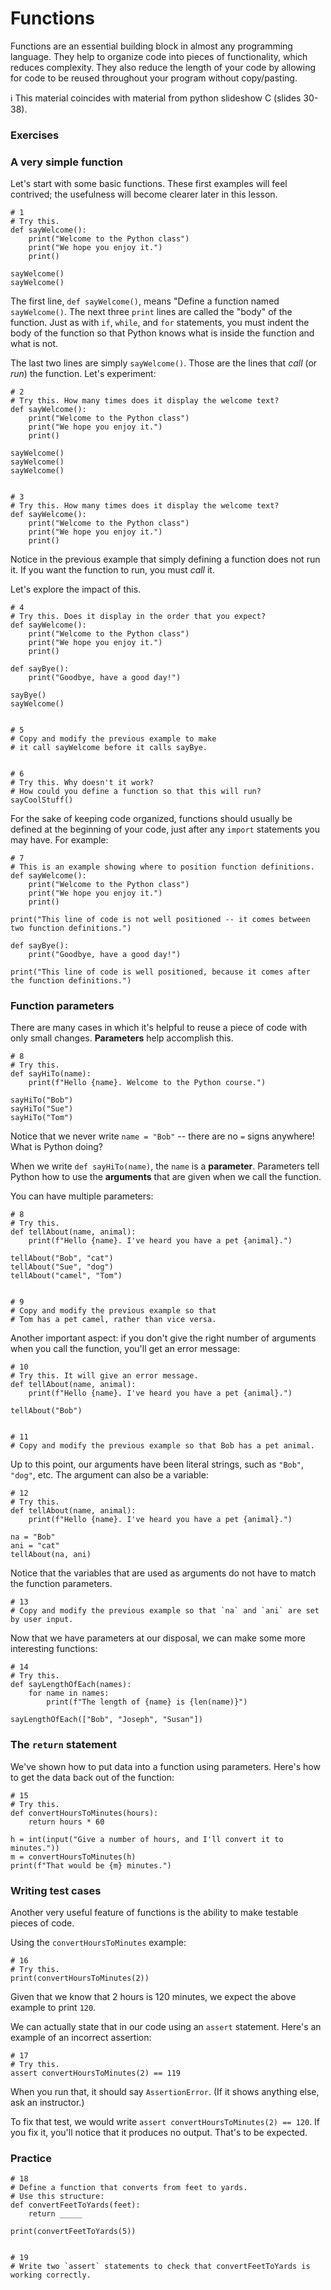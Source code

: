# Functions

Functions are an essential building block in almost any programming language. They help to organize code into pieces of functionality, which reduces complexity. They also reduce the length of your code by allowing for code to be reused throughout your program without copy/pasting.

ℹ️ This material coincides with material from python slideshow C (slides 30-38).

### Exercises

### A very simple function

Let's start with some basic functions. These first examples will feel contrived; the usefulness will become clearer later in this lesson.

```python3
# 1
# Try this.
def sayWelcome():
    print("Welcome to the Python class")
    print("We hope you enjoy it.")
    print()

sayWelcome()
sayWelcome()
```

The first line, `def sayWelcome()`, means "Define a function named `sayWelcome()`. The next three `print` lines are called the "body" of the function. Just as with `if`, `while`, and `for` statements, you must indent the body of the function so that Python knows what is inside the function and what is not.

The last two lines are simply `sayWelcome()`. Those are the lines that _call_ (or _run_) the function. Let's experiment:

```python3
# 2
# Try this. How many times does it display the welcome text?
def sayWelcome():
    print("Welcome to the Python class")
    print("We hope you enjoy it.")
    print()

sayWelcome()
sayWelcome()
sayWelcome()


# 3
# Try this. How many times does it display the welcome text?
def sayWelcome():
    print("Welcome to the Python class")
    print("We hope you enjoy it.")
    print()
```

Notice in the previous example that simply defining a function does not run it. If you want the function to run, you must _call_ it.

Let's explore the impact of this.

```python3
# 4
# Try this. Does it display in the order that you expect?
def sayWelcome():
    print("Welcome to the Python class")
    print("We hope you enjoy it.")
    print()

def sayBye():
    print("Goodbye, have a good day!")

sayBye()
sayWelcome()


# 5
# Copy and modify the previous example to make
# it call sayWelcome before it calls sayBye.


# 6
# Try this. Why doesn't it work?
# How could you define a function so that this will run?
sayCoolStuff()
```

For the sake of keeping code organized, functions should usually be defined at the beginning of your code, just after any `import` statements you may have. For example:

```python3
# 7
# This is an example showing where to position function definitions.
def sayWelcome():
    print("Welcome to the Python class")
    print("We hope you enjoy it.")
    print()

print("This line of code is not well positioned -- it comes between two function definitions.")

def sayBye():
    print("Goodbye, have a good day!")

print("This line of code is well positioned, because it comes after the function definitions.")
```

### Function parameters

There are many cases in which it's helpful to reuse a piece of code with only small changes. **Parameters** help accomplish this.

```python3
# 8
# Try this.
def sayHiTo(name):
    print(f"Hello {name}. Welcome to the Python course.")

sayHiTo("Bob")
sayHiTo("Sue")
sayHiTo("Tom")
```

Notice that we never write `name = "Bob"` -- there are no `=` signs anywhere! What is Python doing?

When we write `def sayHiTo(name)`, the `name` is a **parameter**. Parameters tell Python how to use the **arguments** that are given when we call the function.

You can have multiple parameters:

```python3
# 8
# Try this.
def tellAbout(name, animal):
    print(f"Hello {name}. I've heard you have a pet {animal}.")

tellAbout("Bob", "cat")
tellAbout("Sue", "dog")
tellAbout("camel", "Tom")


# 9
# Copy and modify the previous example so that
# Tom has a pet camel, rather than vice versa.
```

Another important aspect: if you don't give the right number of arguments when you call the function, you'll get an error message:

```python3
# 10
# Try this. It will give an error message.
def tellAbout(name, animal):
    print(f"Hello {name}. I've heard you have a pet {animal}.")

tellAbout("Bob")


# 11
# Copy and modify the previous example so that Bob has a pet animal.
```

Up to this point, our arguments have been literal strings, such as `"Bob"`, `"dog"`, etc. The argument can also be a variable:

```python3
# 12
# Try this.
def tellAbout(name, animal):
    print(f"Hello {name}. I've heard you have a pet {animal}.")

na = "Bob"
ani = "cat"
tellAbout(na, ani)
```

Notice that the variables that are used as arguments do not have to match the function parameters. 

```python3
# 13
# Copy and modify the previous example so that `na` and `ani` are set by user input.
```

Now that we have parameters at our disposal, we can make some more interesting functions:

```python3
# 14
# Try this.
def sayLengthOfEach(names):
    for name in names:
        print(f"The length of {name} is {len(name)}")

sayLengthOfEach(["Bob", "Joseph", "Susan"])
```

### The `return` statement

We've shown how to put data into a function using parameters. Here's how to get the data back out of the function:

```python3
# 15
# Try this.
def convertHoursToMinutes(hours):
    return hours * 60

h = int(input("Give a number of hours, and I'll convert it to minutes."))
m = convertHoursToMinutes(h)
print(f"That would be {m} minutes.")
```

### Writing test cases

Another very useful feature of functions is the ability to make testable pieces of code.

Using the `convertHoursToMinutes` example:

```python3
# 16
# Try this.
print(convertHoursToMinutes(2))
```

Given that we know that 2 hours is 120 minutes, we expect the above example to print `120`.

We can actually state that in our code using an `assert` statement. Here's an example of an incorrect assertion:

```python3
# 17
# Try this.
assert convertHoursToMinutes(2) == 119
```

When you run that, it should say `AssertionError`. (If it shows anything else, ask an instructor.)

To fix that test, we would write `assert convertHoursToMinutes(2) == 120`. If you fix it, you'll notice that it produces no output. That's to be expected.

### Practice

```python3
# 18
# Define a function that converts from feet to yards.
# Use this structure:
def convertFeetToYards(feet):
    return _____

print(convertFeetToYards(5))


# 19
# Write two `assert` statements to check that convertFeetToYards is working correctly.
```
